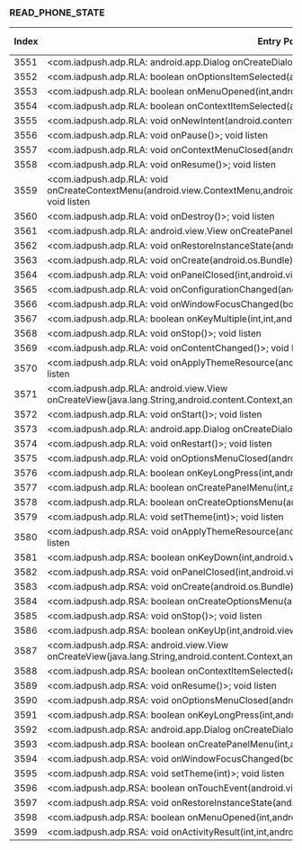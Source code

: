 ### READ_PHONE_STATE
| Index | Entry Point & APIs | Screen shot | Resource id | Label |
| ------------- | ------------- | ------------- |-------------|-------------|
| 3551 | <com.iadpush.adp.RLA: android.app.Dialog onCreateDialog(int)>; void listen | ![](D:\COSMOS\output\py\Drebin\VirusShare_Android_20130506\VirusShare_865a140b3b1fec6dc6a6268a58c5b811\com.iadpush.adp.RLA.png) |  | |
| 3552 | <com.iadpush.adp.RLA: boolean onOptionsItemSelected(android.view.MenuItem)>; void listen | ![](D:\COSMOS\output\py\Drebin\VirusShare_Android_20130506\VirusShare_865a140b3b1fec6dc6a6268a58c5b811\com.iadpush.adp.RLA.png) |  | |
| 3553 | <com.iadpush.adp.RLA: boolean onMenuOpened(int,android.view.Menu)>; void listen | ![](D:\COSMOS\output\py\Drebin\VirusShare_Android_20130506\VirusShare_865a140b3b1fec6dc6a6268a58c5b811\com.iadpush.adp.RLA.png) |  | |
| 3554 | <com.iadpush.adp.RLA: boolean onContextItemSelected(android.view.MenuItem)>; void listen | ![](D:\COSMOS\output\py\Drebin\VirusShare_Android_20130506\VirusShare_865a140b3b1fec6dc6a6268a58c5b811\com.iadpush.adp.RLA.png) |  | |
| 3555 | <com.iadpush.adp.RLA: void onNewIntent(android.content.Intent)>; void listen | ![](D:\COSMOS\output\py\Drebin\VirusShare_Android_20130506\VirusShare_865a140b3b1fec6dc6a6268a58c5b811\com.iadpush.adp.RLA.png) |  | |
| 3556 | <com.iadpush.adp.RLA: void onPause()>; void listen | ![](D:\COSMOS\output\py\Drebin\VirusShare_Android_20130506\VirusShare_865a140b3b1fec6dc6a6268a58c5b811\com.iadpush.adp.RLA.png) |  | |
| 3557 | <com.iadpush.adp.RLA: void onContextMenuClosed(android.view.Menu)>; void listen | ![](D:\COSMOS\output\py\Drebin\VirusShare_Android_20130506\VirusShare_865a140b3b1fec6dc6a6268a58c5b811\com.iadpush.adp.RLA.png) |  | |
| 3558 | <com.iadpush.adp.RLA: void onResume()>; void listen | ![](D:\COSMOS\output\py\Drebin\VirusShare_Android_20130506\VirusShare_865a140b3b1fec6dc6a6268a58c5b811\com.iadpush.adp.RLA.png) |  | |
| 3559 | <com.iadpush.adp.RLA: void onCreateContextMenu(android.view.ContextMenu,android.view.View,android.view.ContextMenu$ContextMenuInfo)>; void listen | ![](D:\COSMOS\output\py\Drebin\VirusShare_Android_20130506\VirusShare_865a140b3b1fec6dc6a6268a58c5b811\com.iadpush.adp.RLA.png) |  | |
| 3560 | <com.iadpush.adp.RLA: void onDestroy()>; void listen | ![](D:\COSMOS\output\py\Drebin\VirusShare_Android_20130506\VirusShare_865a140b3b1fec6dc6a6268a58c5b811\com.iadpush.adp.RLA.png) |  | |
| 3561 | <com.iadpush.adp.RLA: android.view.View onCreatePanelView(int)>; void listen | ![](D:\COSMOS\output\py\Drebin\VirusShare_Android_20130506\VirusShare_865a140b3b1fec6dc6a6268a58c5b811\com.iadpush.adp.RLA.png) |  | |
| 3562 | <com.iadpush.adp.RLA: void onRestoreInstanceState(android.os.Bundle)>; void listen | ![](D:\COSMOS\output\py\Drebin\VirusShare_Android_20130506\VirusShare_865a140b3b1fec6dc6a6268a58c5b811\com.iadpush.adp.RLA.png) |  | |
| 3563 | <com.iadpush.adp.RLA: void onCreate(android.os.Bundle)>; void listen | ![](D:\COSMOS\output\py\Drebin\VirusShare_Android_20130506\VirusShare_865a140b3b1fec6dc6a6268a58c5b811\com.iadpush.adp.RLA.png) |  | |
| 3564 | <com.iadpush.adp.RLA: void onPanelClosed(int,android.view.Menu)>; void listen | ![](D:\COSMOS\output\py\Drebin\VirusShare_Android_20130506\VirusShare_865a140b3b1fec6dc6a6268a58c5b811\com.iadpush.adp.RLA.png) |  | |
| 3565 | <com.iadpush.adp.RLA: void onConfigurationChanged(android.content.res.Configuration)>; void listen | ![](D:\COSMOS\output\py\Drebin\VirusShare_Android_20130506\VirusShare_865a140b3b1fec6dc6a6268a58c5b811\com.iadpush.adp.RLA.png) |  | |
| 3566 | <com.iadpush.adp.RLA: void onWindowFocusChanged(boolean)>; void listen | ![](D:\COSMOS\output\py\Drebin\VirusShare_Android_20130506\VirusShare_865a140b3b1fec6dc6a6268a58c5b811\com.iadpush.adp.RLA.png) |  | |
| 3567 | <com.iadpush.adp.RLA: boolean onKeyMultiple(int,int,android.view.KeyEvent)>; void listen | ![](D:\COSMOS\output\py\Drebin\VirusShare_Android_20130506\VirusShare_865a140b3b1fec6dc6a6268a58c5b811\com.iadpush.adp.RLA.png) |  | |
| 3568 | <com.iadpush.adp.RLA: void onStop()>; void listen | ![](D:\COSMOS\output\py\Drebin\VirusShare_Android_20130506\VirusShare_865a140b3b1fec6dc6a6268a58c5b811\com.iadpush.adp.RLA.png) |  | |
| 3569 | <com.iadpush.adp.RLA: void onContentChanged()>; void listen | ![](D:\COSMOS\output\py\Drebin\VirusShare_Android_20130506\VirusShare_865a140b3b1fec6dc6a6268a58c5b811\com.iadpush.adp.RLA.png) |  | |
| 3570 | <com.iadpush.adp.RLA: void onApplyThemeResource(android.content.res.Resources$Theme,int,boolean)>; void listen | ![](D:\COSMOS\output\py\Drebin\VirusShare_Android_20130506\VirusShare_865a140b3b1fec6dc6a6268a58c5b811\com.iadpush.adp.RLA.png) |  | |
| 3571 | <com.iadpush.adp.RLA: android.view.View onCreateView(java.lang.String,android.content.Context,android.util.AttributeSet)>; void listen | ![](D:\COSMOS\output\py\Drebin\VirusShare_Android_20130506\VirusShare_865a140b3b1fec6dc6a6268a58c5b811\com.iadpush.adp.RLA.png) |  | |
| 3572 | <com.iadpush.adp.RLA: void onStart()>; void listen | ![](D:\COSMOS\output\py\Drebin\VirusShare_Android_20130506\VirusShare_865a140b3b1fec6dc6a6268a58c5b811\com.iadpush.adp.RLA.png) |  | |
| 3573 | <com.iadpush.adp.RLA: android.app.Dialog onCreateDialog(int,android.os.Bundle)>; void listen | ![](D:\COSMOS\output\py\Drebin\VirusShare_Android_20130506\VirusShare_865a140b3b1fec6dc6a6268a58c5b811\com.iadpush.adp.RLA.png) |  | |
| 3574 | <com.iadpush.adp.RLA: void onRestart()>; void listen | ![](D:\COSMOS\output\py\Drebin\VirusShare_Android_20130506\VirusShare_865a140b3b1fec6dc6a6268a58c5b811\com.iadpush.adp.RLA.png) |  | |
| 3575 | <com.iadpush.adp.RLA: void onOptionsMenuClosed(android.view.Menu)>; void listen | ![](D:\COSMOS\output\py\Drebin\VirusShare_Android_20130506\VirusShare_865a140b3b1fec6dc6a6268a58c5b811\com.iadpush.adp.RLA.png) |  | |
| 3576 | <com.iadpush.adp.RLA: boolean onKeyLongPress(int,android.view.KeyEvent)>; void listen | ![](D:\COSMOS\output\py\Drebin\VirusShare_Android_20130506\VirusShare_865a140b3b1fec6dc6a6268a58c5b811\com.iadpush.adp.RLA.png) |  | |
| 3577 | <com.iadpush.adp.RLA: boolean onCreatePanelMenu(int,android.view.Menu)>; void listen | ![](D:\COSMOS\output\py\Drebin\VirusShare_Android_20130506\VirusShare_865a140b3b1fec6dc6a6268a58c5b811\com.iadpush.adp.RLA.png) |  | |
| 3578 | <com.iadpush.adp.RLA: boolean onCreateOptionsMenu(android.view.Menu)>; void listen | ![](D:\COSMOS\output\py\Drebin\VirusShare_Android_20130506\VirusShare_865a140b3b1fec6dc6a6268a58c5b811\com.iadpush.adp.RLA.png) |  | |
| 3579 | <com.iadpush.adp.RLA: void setTheme(int)>; void listen | ![](D:\COSMOS\output\py\Drebin\VirusShare_Android_20130506\VirusShare_865a140b3b1fec6dc6a6268a58c5b811\com.iadpush.adp.RLA.png) |  | |
| 3580 | <com.iadpush.adp.RSA: void onApplyThemeResource(android.content.res.Resources$Theme,int,boolean)>; void listen | ![](D:\COSMOS\output\py\Drebin\VirusShare_Android_20130506\VirusShare_865a140b3b1fec6dc6a6268a58c5b811\com.iadpush.adp.RSA.png) |  | |
| 3581 | <com.iadpush.adp.RSA: boolean onKeyDown(int,android.view.KeyEvent)>; void listen | ![](D:\COSMOS\output\py\Drebin\VirusShare_Android_20130506\VirusShare_865a140b3b1fec6dc6a6268a58c5b811\com.iadpush.adp.RSA.png) |  | |
| 3582 | <com.iadpush.adp.RSA: void onPanelClosed(int,android.view.Menu)>; void listen | ![](D:\COSMOS\output\py\Drebin\VirusShare_Android_20130506\VirusShare_865a140b3b1fec6dc6a6268a58c5b811\com.iadpush.adp.RSA.png) |  | |
| 3583 | <com.iadpush.adp.RSA: void onCreate(android.os.Bundle)>; void listen | ![](D:\COSMOS\output\py\Drebin\VirusShare_Android_20130506\VirusShare_865a140b3b1fec6dc6a6268a58c5b811\com.iadpush.adp.RSA.png) |  | |
| 3584 | <com.iadpush.adp.RSA: boolean onCreateOptionsMenu(android.view.Menu)>; void listen | ![](D:\COSMOS\output\py\Drebin\VirusShare_Android_20130506\VirusShare_865a140b3b1fec6dc6a6268a58c5b811\com.iadpush.adp.RSA.png) |  | |
| 3585 | <com.iadpush.adp.RSA: void onStop()>; void listen | ![](D:\COSMOS\output\py\Drebin\VirusShare_Android_20130506\VirusShare_865a140b3b1fec6dc6a6268a58c5b811\com.iadpush.adp.RSA.png) |  | |
| 3586 | <com.iadpush.adp.RSA: boolean onKeyUp(int,android.view.KeyEvent)>; void listen | ![](D:\COSMOS\output\py\Drebin\VirusShare_Android_20130506\VirusShare_865a140b3b1fec6dc6a6268a58c5b811\com.iadpush.adp.RSA.png) |  | |
| 3587 | <com.iadpush.adp.RSA: android.view.View onCreateView(java.lang.String,android.content.Context,android.util.AttributeSet)>; void listen | ![](D:\COSMOS\output\py\Drebin\VirusShare_Android_20130506\VirusShare_865a140b3b1fec6dc6a6268a58c5b811\com.iadpush.adp.RSA.png) |  | |
| 3588 | <com.iadpush.adp.RSA: boolean onContextItemSelected(android.view.MenuItem)>; void listen | ![](D:\COSMOS\output\py\Drebin\VirusShare_Android_20130506\VirusShare_865a140b3b1fec6dc6a6268a58c5b811\com.iadpush.adp.RSA.png) |  | |
| 3589 | <com.iadpush.adp.RSA: void onResume()>; void listen | ![](D:\COSMOS\output\py\Drebin\VirusShare_Android_20130506\VirusShare_865a140b3b1fec6dc6a6268a58c5b811\com.iadpush.adp.RSA.png) |  | |
| 3590 | <com.iadpush.adp.RSA: void onOptionsMenuClosed(android.view.Menu)>; void listen | ![](D:\COSMOS\output\py\Drebin\VirusShare_Android_20130506\VirusShare_865a140b3b1fec6dc6a6268a58c5b811\com.iadpush.adp.RSA.png) |  | |
| 3591 | <com.iadpush.adp.RSA: boolean onKeyLongPress(int,android.view.KeyEvent)>; void listen | ![](D:\COSMOS\output\py\Drebin\VirusShare_Android_20130506\VirusShare_865a140b3b1fec6dc6a6268a58c5b811\com.iadpush.adp.RSA.png) |  | |
| 3592 | <com.iadpush.adp.RSA: android.app.Dialog onCreateDialog(int)>; void listen | ![](D:\COSMOS\output\py\Drebin\VirusShare_Android_20130506\VirusShare_865a140b3b1fec6dc6a6268a58c5b811\com.iadpush.adp.RSA.png) |  | |
| 3593 | <com.iadpush.adp.RSA: boolean onCreatePanelMenu(int,android.view.Menu)>; void listen | ![](D:\COSMOS\output\py\Drebin\VirusShare_Android_20130506\VirusShare_865a140b3b1fec6dc6a6268a58c5b811\com.iadpush.adp.RSA.png) |  | |
| 3594 | <com.iadpush.adp.RSA: void onWindowFocusChanged(boolean)>; void listen | ![](D:\COSMOS\output\py\Drebin\VirusShare_Android_20130506\VirusShare_865a140b3b1fec6dc6a6268a58c5b811\com.iadpush.adp.RSA.png) |  | |
| 3595 | <com.iadpush.adp.RSA: void setTheme(int)>; void listen | ![](D:\COSMOS\output\py\Drebin\VirusShare_Android_20130506\VirusShare_865a140b3b1fec6dc6a6268a58c5b811\com.iadpush.adp.RSA.png) |  | |
| 3596 | <com.iadpush.adp.RSA: boolean onTouchEvent(android.view.MotionEvent)>; void listen | ![](D:\COSMOS\output\py\Drebin\VirusShare_Android_20130506\VirusShare_865a140b3b1fec6dc6a6268a58c5b811\com.iadpush.adp.RSA.png) |  | |
| 3597 | <com.iadpush.adp.RSA: void onRestoreInstanceState(android.os.Bundle)>; void listen | ![](D:\COSMOS\output\py\Drebin\VirusShare_Android_20130506\VirusShare_865a140b3b1fec6dc6a6268a58c5b811\com.iadpush.adp.RSA.png) |  | |
| 3598 | <com.iadpush.adp.RSA: boolean onMenuOpened(int,android.view.Menu)>; void listen | ![](D:\COSMOS\output\py\Drebin\VirusShare_Android_20130506\VirusShare_865a140b3b1fec6dc6a6268a58c5b811\com.iadpush.adp.RSA.png) |  | |
| 3599 | <com.iadpush.adp.RSA: void onActivityResult(int,int,android.content.Intent)>; void listen | ![](D:\COSMOS\output\py\Drebin\VirusShare_Android_20130506\VirusShare_865a140b3b1fec6dc6a6268a58c5b811\com.iadpush.adp.RSA.png) |  | |
